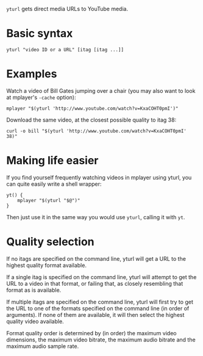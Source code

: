 `yturl` gets direct media URLs to YouTube media.

# Basic syntax

    yturl "video ID or a URL" [itag [itag ...]]

# Examples

Watch a video of Bill Gates jumping over a chair (you may also want to look at
mplayer's `-cache` option):

    mplayer "$(yturl 'http://www.youtube.com/watch?v=KxaCOHT0pmI')"

Download the same video, at the closest possible quality to itag 38:

    curl -o bill "$(yturl 'http://www.youtube.com/watch?v=KxaCOHT0pmI' 38)"

# Making life easier

If you find yourself frequently watching videos in mplayer using yturl, you can
quite easily write a shell wrapper:

    yt() {
        mplayer "$(yturl "$@")"
    }

Then just use it in the same way you would use `yturl`, calling it with `yt`.

# Quality selection

If no itags are specified on the command line, yturl will get a URL to the
highest quality format available.

If a single itag is specified on the command line, yturl will attempt to get
the URL to a video in that format, or failing that, as closely resembling that
format as is available.

If multiple itags are specified on the command line, yturl will first try to
get the URL to one of the formats specified on the command line (in order of
arguments). If none of them are available, it will then select the highest
quality video available.

Format quality order is determined by (in order) the maximum video dimensions,
the maximum video bitrate, the maximum audio bitrate and the maximum audio
sample rate.
